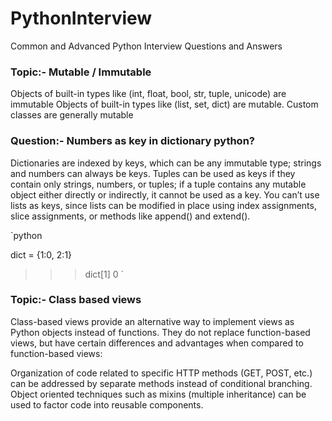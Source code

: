 # PythonInterview
Common and Advanced Python Interview Questions and Answers

### Topic:- Mutable / Immutable 

Objects of built-in types like (int, float, bool, str, tuple, unicode) are immutable
Objects of built-in types like (list, set, dict) are mutable. Custom classes are generally mutable

### Question:- Numbers as key in dictionary python? 

Dictionaries are indexed by keys, which can be any immutable type; strings and numbers can always be keys. Tuples can be used as keys if they contain only strings, numbers, or tuples; if a tuple contains any mutable object either directly or indirectly, it cannot be used as a key. You can’t use lists as keys, since lists can be modified in place using index assignments, slice assignments, or methods like append() and extend().

`python

dict = {1:0, 2:1}
>>> dict[1]
0
`

### Topic:- Class based views

Class-based views provide an alternative way to implement views as Python objects instead of functions. They do not replace function-based views, but have certain differences and advantages when compared to function-based views:

Organization of code related to specific HTTP methods (GET, POST, etc.) can be addressed by separate methods instead of conditional branching.
Object oriented techniques such as mixins (multiple inheritance) can be used to factor code into reusable components.

